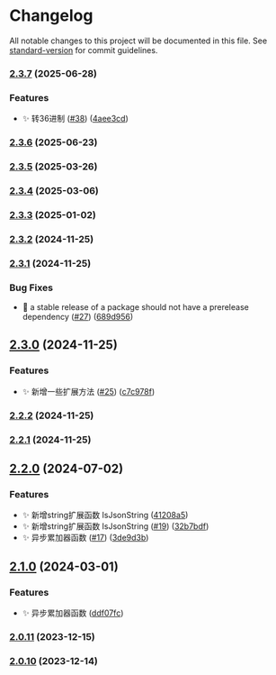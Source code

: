 # Changelog

All notable changes to this project will be documented in this file. See [standard-version](https://github.com/conventional-changelog/standard-version) for commit guidelines.

### [2.3.7](https://github.com/nsnail/NSExt/compare/v2.3.2...v2.3.7) (2025-06-28)


### Features

* ✨ 转36进制 ([#38](https://github.com/nsnail/NSExt/issues/38)) ([4aee3cd](https://github.com/nsnail/NSExt/commit/4aee3cd210722ec4861176dd53178f5f72cb2481))

### [2.3.6](https://github.com/nsnail/NSExt/compare/v2.3.2...v2.3.6) (2025-06-23)

### [2.3.5](https://github.com/nsnail/NSExt/compare/v2.3.2...v2.3.5) (2025-03-26)

### [2.3.4](https://github.com/nsnail/NSExt/compare/v2.3.2...v2.3.4) (2025-03-06)

### [2.3.3](https://github.com/nsnail/NSExt/compare/v2.3.2...v2.3.3) (2025-01-02)

### [2.3.2](https://github.com/nsnail/NSExt/compare/v2.3.1...v2.3.2) (2024-11-25)

### [2.3.1](https://github.com/nsnail/NSExt/compare/v2.3.0...v2.3.1) (2024-11-25)


### Bug Fixes

* 🐛 a stable release of a package should not have a prerelease dependency ([#27](https://github.com/nsnail/NSExt/issues/27)) ([689d956](https://github.com/nsnail/NSExt/commit/689d9560a858c0ac308ec198b041fdc23720beba))

## [2.3.0](https://github.com/nsnail/NSExt/compare/v2.2.1...v2.3.0) (2024-11-25)


### Features

* ✨ 新增一些扩展方法 ([#25](https://github.com/nsnail/NSExt/issues/25)) ([c7c978f](https://github.com/nsnail/NSExt/commit/c7c978fe5cf931e085e40ad1347bdb3f3450dd0a))

### [2.2.2](https://github.com/nsnail/NSExt/compare/v2.2.1...v2.2.2) (2024-11-25)

### [2.2.1](https://github.com/nsnail/NSExt/compare/v2.2.0...v2.2.1) (2024-11-25)

## [2.2.0](https://github.com/nsnail/NSExt/compare/v2.1.0...v2.2.0) (2024-07-02)


### Features

* ✨ 新增string扩展函数 IsJsonString ([41208a5](https://github.com/nsnail/NSExt/commit/41208a5d7f63ad595ec985d3616fbce2c9bdc4d0))
* ✨ 新增string扩展函数 IsJsonString ([#19](https://github.com/nsnail/NSExt/issues/19)) ([32b7bdf](https://github.com/nsnail/NSExt/commit/32b7bdf700f694fec7f5dcef43dc05244dcd02d5))
* ✨ 异步累加器函数 ([#17](https://github.com/nsnail/NSExt/issues/17)) ([3de9d3b](https://github.com/nsnail/NSExt/commit/3de9d3b8d06143c93c9acad43df22eb09242ac29))

## [2.1.0](https://github.com/nsnail/NSExt/compare/v2.0.11...v2.1.0) (2024-03-01)


### Features

* ✨ 异步累加器函数 ([ddf07fc](https://github.com/nsnail/NSExt/commit/ddf07fce5732e576db1512f870196c20f7b297e2))

### [2.0.11](https://github.com/nsnail/NSExt/compare/v2.0.10...v2.0.11) (2023-12-15)

### [2.0.10](https://github.com/nsnail/NSExt/compare/v2.0.9...v2.0.10) (2023-12-14)